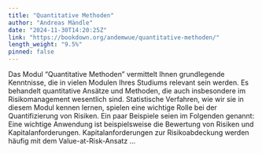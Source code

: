 ```yaml
---
title: "Quantitative Methoden"
author: "Andreas Mändle"
date: "2024-11-30T14:20:25Z"
link: "https://bookdown.org/andemwue/quantitative-methoden/"
length_weight: "9.5%"
pinned: false
---
```


Das Modul “Quantitative Methoden” vermittelt Ihnen grundlegende Kenntnisse, die in vielen Modulen Ihres Studiums relevant sein werden. Es behandelt quantitative Ansätze und Methoden, die auch insbesondere im Risikomanagement wesentlich sind. Statistische Verfahren, wie wir sie in diesem Modul kennen lernen, spielen eine wichtige Rolle bei der Quantifizierung von Risiken. Ein paar Beispiele seien im Folgenden genannt: Eine wichtige Anwendung ist beispielsweise die Bewertung von Risiken und Kapitalanforderungen. Kapitalanforderungen zur Risikoabdeckung werden häufig mit dem Value-at-Risk-Ansatz  ...

